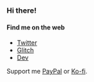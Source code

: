 ### Hi there!

#### Find me on the web

- [Twitter](https://twitter.com/marcelrojas2k)
- [Glitch](https://www.glitch.com/@marcelrojas)
- [Dev](https://dev.to/marcelrojas2k)

Support me [PayPal](https://www.paypal.me/marcelrojas2k) or [Ko-fi](https://ko-fi.com/marcelrojas).
